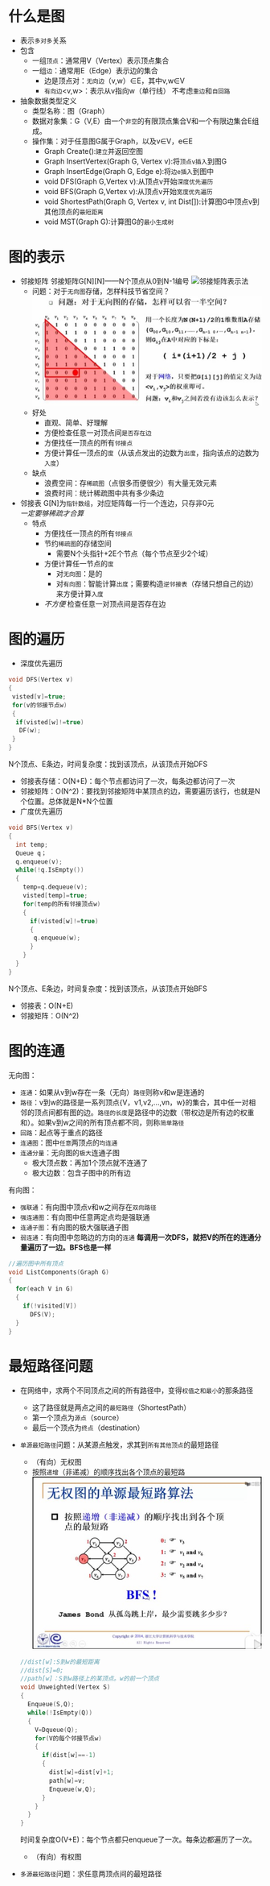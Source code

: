 # 什么是图
* 表示`多对多`关系
* 包含
  * 一组`顶点`：通常用V（Vertex）表示顶点集合
  * 一组`边`：通常用E（Edge）表示边的集合
    * 边是顶点对：`无向边`（v,w）∈E，其中v,w∈V
    * `有向边`<v,w>：表示从v指向w（单行线）
    不考虑`重边`和`自回路`
* 抽象数据类型定义
  * 类型名称：图（Graph）
  * 数据对象集：G（V,E）由一个`非空`的有限顶点集合V和一个有限边集合E组成。
  * 操作集：对于任意图G属于Graph，以及v∈V，e∈E
    * Graph Create():`建立`并返回空图
    * Graph InsertVertex(Graph G, Vertex v):将`顶点v插入`到图G
    * Graph InsertEdge(Graph G, Edge e):将`边e插入`到图中
    * void DFS(Graph G,Vertex v):从顶点v开始`深度优先遍历`
    * void BFS(Graph G,Vertex v):从顶点v开始`宽度优先遍历`
    * void ShortestPath(Graph G, Vertex v, int Dist[]):计算图G中顶点v到其他顶点的`最短距离`
    * void MST(Graph G):计算图G的`最小生成树`
# 图的表示
* 邻接矩阵
邻接矩阵G[N][N]——N个顶点从0到N-1编号
![邻接矩阵表示法](https://latex.codecogs.com/svg.latex?%20G[i][j]=\begin{cases}1%20,%3Cv_i,v_j%3E%20\in%20G\\\\0,else\end{cases})<br>
  * 问题：对于`无向图`存储，怎样科技节省空间？
![无向图数组存储](https://github.com/fake960324/DataStructure-Algorithm/blob/master/Pics/%E6%97%A0%E5%90%91%E5%9B%BE%E5%AD%98%E5%82%A8.jpg)<br>
  * 好处
    * 直观、简单、好理解
    * 方便检查任意一对顶点间`是否存在边`
    * 方便找任一顶点的所有`邻接点`
    * 方便计算任一顶点的`度`（从该点发出的边数为`出度`，指向该点的边数为`入度`）
  * 缺点
    * 浪费空间：存`稀疏图`（点很多而便很少）有大量无效元素
    * 浪费时间：统计稀疏图中共有多少条边
* 邻接表
G[N]为`指针数组`，对应矩阵每一行一个连边，只存非0元<br>
*一定要够稀疏才合算*
  * 特点
    * 方便找任一顶点的所有`邻接点`
    * 节约`稀疏图`的存储空间
      * 需要N个头指针+2E个节点（每个节点至少2个域）
    * 方便计算任一节点的`度`
      * 对`无向图`：是的
      * 对`有向图`：智能计算`出度`；需要构造`逆邻接表`（存储只想自己的边）来方便计算`入度`
    * *不方便* 检查任意一对顶点间是否存在边
# 图的遍历
* 深度优先遍历
``` C
void DFS(Vertex v)
{
 visted[v]=true;
 for(v的邻接节点w)
 {
  if(visted[w]!=true)
   DF(w);
 }
}
```
N个顶点、E条边，时间复杂度：找到该顶点，从该顶点开始DFS
  * 邻接表存储：O(N+E)：每个节点都访问了一次，每条边都访问了一次
  * 邻接矩阵：O(N^2)：要找到邻接矩阵中某顶点的边，需要遍历该行，也就是N个位置。总体就是N*N个位置
* 广度优先遍历
``` C
void BFS(Vertex v)
{
  int temp;
  Queue q；
  q.enqueue(v);
  while(!q.IsEmpty())
  {
    temp=q.dequeue(v);
    visted[temp]=true;
    for(temp的所有邻接顶点w)
    {
      if(visted[w]!=true)
      {
       q.enqueue(w);
      }
    }
  }
}
```
 N个顶点、E条边，时间复杂度：找到该顶点，从该顶点开始BFS
  * 邻接表：O(N+E)
  * 邻接矩阵：O(N^2)
# 图的连通
无向图：
* `连通`：如果从v到w存在一条（无向）`路径`则称v和w是连通的
* `路径`：v到w的路径是一系列顶点{V，v1,v2,...,vn，w}的集合，其中任一对相邻的顶点间都有图的边。`路径的长度`是路径中的边数（带权边是所有边的权重和）。如果v到w之间的所有顶点都不同，则称`简单路径`
* `回路`：起点等于重点的路径
* `连通图`：图中`任意`两顶点的`均连通`
* `连通分量`：无向图的`极大`连通子图
  * 极大顶点数：再加1个顶点就不连通了
  * 极大边数：包含子图中的所有边

有向图：
* `强联通`：有向图中顶点v和w之间存在`双向路径`
* `强连通图`：有向图中任意两定点均是强联通
* `连通子图`：有向图的极大强联通子图
* `弱连通`：有向图中忽略边的方向的`连通`
**每调用一次DFS，就把V的所在的连通分量遍历了一边。BFS也是一样**
```c
//遍历图中所有顶点
void ListComponents(Graph G)
{
  for(each V in G)
  {
    if(!visited[V])
      DFS(V);
  }
}
```
# 最短路径问题
* 在网络中，求两个不同顶点之间的所有路径中，变得`权值之和最小`的那条路径
  * 这了路径就是两点之间的`最短路径`（ShortestPath）
  * 第一个顶点为`源点`（source）
  * 最后一个顶点为`终点`（destination）
* `单源最短路径`问题：从某源点触发，求其到`所有其他顶点`的最短路径
  * （有向）无权图
   * 按照`递增`（非递减）的顺序找出各个顶点的最短路
   ![无权图最短路径](https://github.com/fake960324/DataStructure-Algorithm/blob/master/Pics/%E6%97%A0%E6%9D%83%E5%9B%BE%E6%9C%80%E7%9F%AD%E8%B7%AF%E5%BE%84.jpg)<br>
   ```c
   //dist[w]:S到w的最短距离
   //dist[S]=0;
   //path[w]：S到w路径上的某顶点。w的前一个顶点
   void Unweighted(Vertex S)
   {
     Enqueue(S,Q);
     while(!IsEmpty(Q))
     {
       V=Dqueue(Q);
       for(V的每个邻接节点w)
       {
         if(dist[w]==-1)
         {
           dist[w]=dist[v]+1;
           path[w]=v;
           Enqueue(w,Q);
         }
       }
     }
   }
   ```
   时间复杂度O(V+E)：每个节点都只enqueue了一次。每条边都遍历了一次。
  * （有向）有权图
  
* `多源最短路径`问题：求任意两顶点间的最短路径
 
